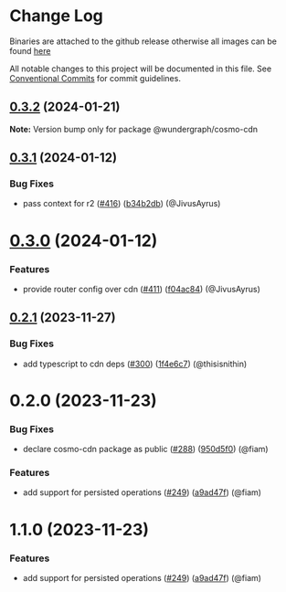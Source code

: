 # Change Log
Binaries are attached to the github release otherwise all images can be found [here](https://github.com/orgs/wundergraph/packages?repo_name=cosmo)

All notable changes to this project will be documented in this file.
See [Conventional Commits](https://conventionalcommits.org) for commit guidelines.

## [0.3.2](https://github.com/wundergraph/cosmo/compare/@wundergraph/cosmo-cdn@0.3.1...@wundergraph/cosmo-cdn@0.3.2) (2024-01-21)

**Note:** Version bump only for package @wundergraph/cosmo-cdn

## [0.3.1](https://github.com/wundergraph/cosmo/compare/@wundergraph/cosmo-cdn@0.3.0...@wundergraph/cosmo-cdn@0.3.1) (2024-01-12)

### Bug Fixes

* pass context for r2 ([#416](https://github.com/wundergraph/cosmo/issues/416)) ([b34b2db](https://github.com/wundergraph/cosmo/commit/b34b2dbac8d9bd57b5b8bb9405a20055fc22f856)) (@JivusAyrus)

# [0.3.0](https://github.com/wundergraph/cosmo/compare/@wundergraph/cosmo-cdn@0.2.1...@wundergraph/cosmo-cdn@0.3.0) (2024-01-12)

### Features

* provide router config over cdn ([#411](https://github.com/wundergraph/cosmo/issues/411)) ([f04ac84](https://github.com/wundergraph/cosmo/commit/f04ac84d2f6c155409f7db69e7646c04047e32b5)) (@JivusAyrus)

## [0.2.1](https://github.com/wundergraph/cosmo/compare/@wundergraph/cosmo-cdn@0.2.0...@wundergraph/cosmo-cdn@0.2.1) (2023-11-27)

### Bug Fixes

* add typescript to cdn deps ([#300](https://github.com/wundergraph/cosmo/issues/300)) ([1f4e6c7](https://github.com/wundergraph/cosmo/commit/1f4e6c70ef52013dc309d1d0b914a7300dcbbeca)) (@thisisnithin)

# 0.2.0 (2023-11-23)

### Bug Fixes

* declare cosmo-cdn package as public ([#288](https://github.com/wundergraph/cosmo/issues/288)) ([950d5f0](https://github.com/wundergraph/cosmo/commit/950d5f07578a4f12a24077763db63834f878774d)) (@fiam)

### Features

* add support for persisted operations ([#249](https://github.com/wundergraph/cosmo/issues/249)) ([a9ad47f](https://github.com/wundergraph/cosmo/commit/a9ad47ff5cf7db6bccf774e168b1d1ce3ee7bcdd)) (@fiam)

# 1.1.0 (2023-11-23)

### Features

* add support for persisted operations ([#249](https://github.com/wundergraph/cosmo/issues/249)) ([a9ad47f](https://github.com/wundergraph/cosmo/commit/a9ad47ff5cf7db6bccf774e168b1d1ce3ee7bcdd)) (@fiam)
